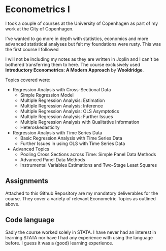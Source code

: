 # Econometrics I
I took a couple of courses at the University of Copenhagen as part of my work at the City of Copenhagen. 

I've wanted to go more in depth with statistics, economics and more advanced statistical analyses but felt my foundations were rusty. This was the first course I followed

I will not be including my notes as they are written in Joplin and I can't be bothered transferring them to here. The course exclusively used **Introductory Econometrics: A Modern Approach** by **Wooldridge**. 

Topics covered were:
* Regression Analysis with Cross-Sectional Data
    * Simple Regression Model
    * Multiple Regression Analysis: Estimation
    * Multiple Regression Analysis: Inference
    * Multiple Regression Analysis: OLS Asymptotics
    * Multiple Regression Analysis: Further Issues
    * Multiple Regression Analysis with Qualitative Information
    * Heteroskedasticity
* Regression Analysis with Time Series Data
    * Basic Regression Analysis with Time Series Data
    * Further Issues in using OLS with Time Series Data
* Advanced Topics
    * Pooling Cross Sections across Time: Simple Panel Data Methods
    * Advanced Panel Data Methods
    * Instrumental Variables Estimations and Two-Stage Least Squares

## Assignments
Attached to this Github Repository are my mandatory deliverables for the course. They cover a variety of relevant Econometric Topics as outlined above. 

## Code language
Sadly the course worked solely in STATA. I have never had an interest in learning STATA nor have I had any experience with using the language before. I guess it was a (good) learning experience.
